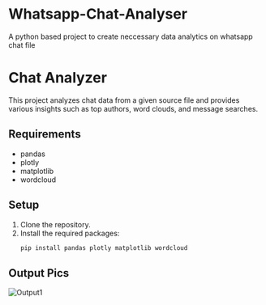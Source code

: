 # Whatsapp-Chat-Analyser
A python based project to create neccessary data analytics on whatsapp chat file

# Chat Analyzer

This project analyzes chat data from a given source file and provides various insights such as top authors, word clouds, and message searches.

## Requirements

- pandas
- plotly
- matplotlib
- wordcloud

## Setup

1. Clone the repository.
2. Install the required packages:
   ```bash
   pip install pandas plotly matplotlib wordcloud
## Output Pics
![Output1](https://github.com/vanshd132/Whatsapp-Chat-Analyser/blob/main/Output_pics/Screenshot%202024-07-28%20230745.png)

